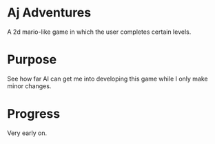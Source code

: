 # Aj Adventures
A 2d mario-like game in which the user completes certain levels.

# Purpose
See how far AI can get me into developing this game while I only make minor changes.

# Progress
Very early on.